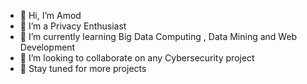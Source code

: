 - 👋 Hi, I’m Amod 
- 👀 I’m a Privacy Enthusiast
- 🌱 I’m currently learning Big Data Computing , Data Mining and Web Development
- 💞️ I’m looking to collaborate on any Cybersecurity project
- 🎸 Stay tuned for more projects

<!---
Amod02-prog/Amod02-prog is a ✨ special ✨ repository because its `README.md` (this file) appears on your GitHub profile.
You can click the Preview link to take a look at your changes.
--->
